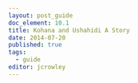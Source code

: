 ```yaml
---
layout: post_guide
doc_element: 10.1
title: Kohana and Ushahidi A Story
date: 2014-07-20
published: true
tags:
  - guide
editor: jcrowley
---
```




